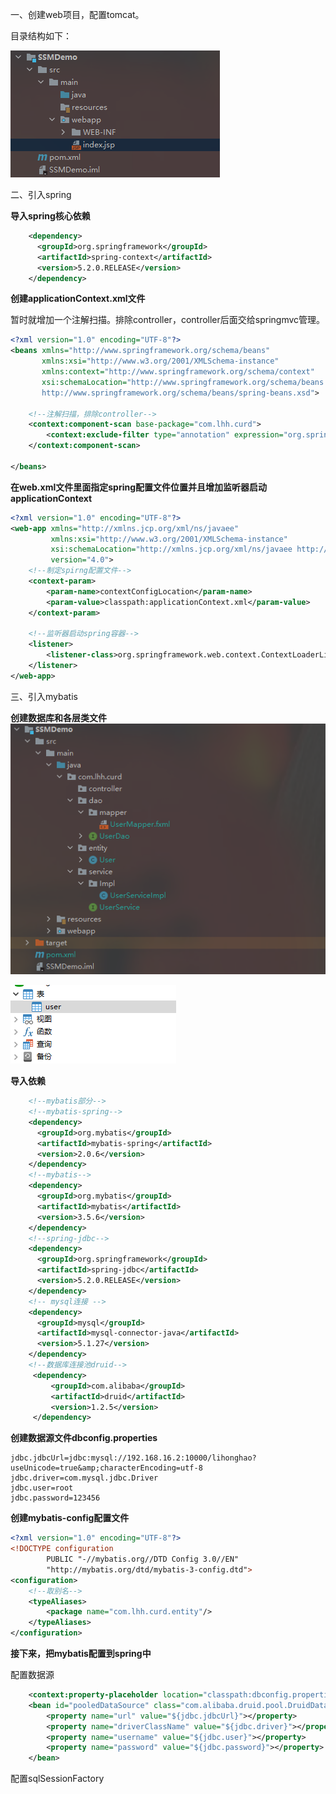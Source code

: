一、创建web项目，配置tomcat。

目录结构如下：

![image-20210427103342376](https://raw.githubusercontent.com/li0228/image/master/image-20210427103342376.png)

二、引入spring

**导入spring核心依赖**

```xml
    <dependency>
      <groupId>org.springframework</groupId>
      <artifactId>spring-context</artifactId>
      <version>5.2.0.RELEASE</version>
    </dependency>
```

**创建applicationContext.xml文件**

暂时就增加一个注解扫描。排除controller，controller后面交给springmvc管理。

```xml
<?xml version="1.0" encoding="UTF-8"?>
<beans xmlns="http://www.springframework.org/schema/beans"
       xmlns:xsi="http://www.w3.org/2001/XMLSchema-instance"
       xmlns:context="http://www.springframework.org/schema/context"
       xsi:schemaLocation="http://www.springframework.org/schema/beans
       http://www.springframework.org/schema/beans/spring-beans.xsd">

    <!--注解扫描，排除controller-->
    <context:component-scan base-package="com.lhh.curd">
        <context:exclude-filter type="annotation" expression="org.springframework.stereotype.Controller"/>
    </context:component-scan>

</beans>
```

**在web.xml文件里面指定spring配置文件位置并且增加监听器启动applicationContext**

```xml
<?xml version="1.0" encoding="UTF-8"?>
<web-app xmlns="http://xmlns.jcp.org/xml/ns/javaee"
         xmlns:xsi="http://www.w3.org/2001/XMLSchema-instance"
         xsi:schemaLocation="http://xmlns.jcp.org/xml/ns/javaee http://xmlns.jcp.org/xml/ns/javaee/web-app_4_0.xsd"
         version="4.0">
    <!--制定spirng配置文件-->
    <context-param>
        <param-name>contextConfigLocation</param-name>
        <param-value>classpath:applicationContext.xml</param-value>
    </context-param>
    
    <!--监听器启动spring容器-->
    <listener>
        <listener-class>org.springframework.web.context.ContextLoaderListener</listener-class>
    </listener>
</web-app>
```

三、引入mybatis

**创建数据库和各层类文件**
![image-20210427114513737](https://raw.githubusercontent.com/li0228/image/master/image-20210427114513737.png)

![image-20210427114630521](https://raw.githubusercontent.com/li0228/image/master/image-20210427114630521.png)

**导入依赖**

```xml
    <!--mybatis部分-->
    <!--mybatis-spring-->
    <dependency>
      <groupId>org.mybatis</groupId>
      <artifactId>mybatis-spring</artifactId>
      <version>2.0.6</version>
    </dependency>
    <!--mybatis-->
    <dependency>
      <groupId>org.mybatis</groupId>
      <artifactId>mybatis</artifactId>
      <version>3.5.6</version>
    </dependency>
    <!--spring-jdbc-->
    <dependency>
      <groupId>org.springframework</groupId>
      <artifactId>spring-jdbc</artifactId>
      <version>5.2.0.RELEASE</version>
    </dependency>
    <!-- mysql连接 -->
    <dependency>
      <groupId>mysql</groupId>
      <artifactId>mysql-connector-java</artifactId>
      <version>5.1.27</version>
    </dependency>
    <!--数据库连接池druid-->
     <dependency>
         <groupId>com.alibaba</groupId>
         <artifactId>druid</artifactId>
         <version>1.2.5</version>
     </dependency>
```

**创建数据源文件dbconfig.properties**

```properties
jdbc.jdbcUrl=jdbc:mysql://192.168.16.2:10000/lihonghao?useUnicode=true&amp;characterEncoding=utf-8
jdbc.driver=com.mysql.jdbc.Driver
jdbc.user=root
jdbc.password=123456
```

**创建mybatis-config配置文件**

```xml
<?xml version="1.0" encoding="UTF-8"?>
<!DOCTYPE configuration
        PUBLIC "-//mybatis.org//DTD Config 3.0//EN"
        "http://mybatis.org/dtd/mybatis-3-config.dtd">
<configuration>
    <!--取别名-->
    <typeAliases>
        <package name="com.lhh.curd.entity"/>
    </typeAliases>
</configuration>
```

**接下来，把mybatis配置到spring中**

配置数据源

```xml
    <context:property-placeholder location="classpath:dbconfig.properties"/>
    <bean id="pooledDataSource" class="com.alibaba.druid.pool.DruidDataSource">
        <property name="url" value="${jdbc.jdbcUrl}"></property>
        <property name="driverClassName" value="${jdbc.driver}"></property>
        <property name="username" value="${jdbc.user}"></property>
        <property name="password" value="${jdbc.password}"></property>
    </bean>
```

配置sqlSessionFactory

```xml
```

